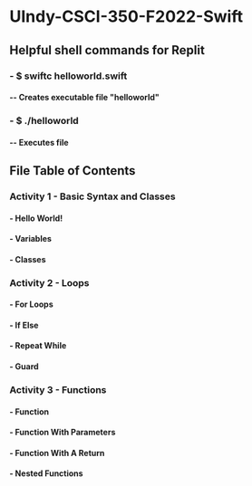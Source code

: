 # UIndy-CSCI-350-F2022-Swift
## Helpful shell commands for Replit
### - $ swiftc helloworld.swift
#### -- Creates executable file "helloworld"
### - $ ./helloworld
#### -- Executes file
## File Table of Contents
### Activity 1 - Basic Syntax and Classes
#### - Hello World!
#### - Variables
#### - Classes
### Activity 2 - Loops
#### - For Loops
#### - If Else
#### - Repeat While
#### - Guard
### Activity 3 - Functions
#### - Function
#### - Function With Parameters
#### - Function With A Return
#### - Nested Functions

